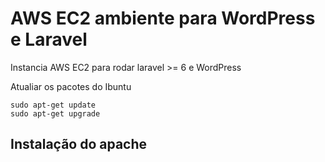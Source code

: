 # AWS EC2 ambiente para WordPress e Laravel
Instancia AWS EC2 para rodar laravel >= 6 e WordPress

Atualiar os pacotes do Ibuntu

```
sudo apt-get update
sudo apt-get upgrade
```

## Instalação do apache
